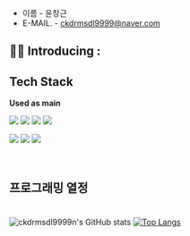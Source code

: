 - 이름        - 윤창근
- E-MAIL.     - ckdrmsdl9999@naver.com

## 👨‍💻 Introducing :


## Tech Stack 
**Used as main** <br />

<img src="https://img.shields.io/badge/JAVA-DB7093?style=for-the-badge&logo=styled-components&logoColor=black"/> <img src="https://img.shields.io/badge/SPRING BOOT-F24E1E?style=for-the-badge&logo=Bootstrap&logoColor=black"/>
<img src="https://img.shields.io/badge/POSTGRE SQL -06B6D4?style=for-the-badge&logo=Tailwind CSS&logoColor=black"/>
<img src="https://img.shields.io/badge/JPA -0058CC?style=for-the-badge&logo=Tailwind CSS&logoColor=black"/>

<img src="https://img.shields.io/badge/GitHub-E8E8E8?style=for-the-badge&logo=GitHub&logoColor=black"/> <img src="https://img.shields.io/badge/notion-007396?style=for-the-badge&logo=notion&logoColor=black"/> 
 <img src="https://img.shields.io/badge/Slack-4A154B?style=for-the-badge&logo=Slack&logoColor=black"/>

<br />    


## 프로그래밍 열정

# <div align=center>


</div>


<hd>

![ckdrmsdl9999n's GitHub stats](https://github-readme-stats.vercel.app/api?username=ckdrmsdl9999&show_icons=true&theme=radical)
[![Top Langs](https://github-readme-stats.vercel.app/api/top-langs/?username=ckdrmsdl9999)](https://github.com/ckdrmsdl9999/github-readme-stats)

